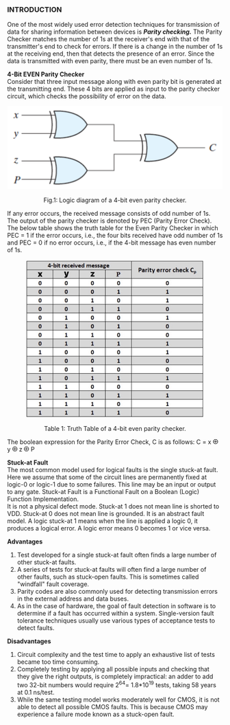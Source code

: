 ### INTRODUCTION

One of the most widely used error detection techniques for transmission of data for sharing information between devices is <em>**Parity checking.**</em>
The Parity Checker matches the number of 1s at the receiver's end with that of the transmitter's end to check for errors. If there is a change in the number of 1s at the receiving end, then that detects the presence of an error. Since the data is transmitted with even parity, there must be an even number of 1s.  

**4-Bit EVEN Parity Checker**  
Consider that three input message along with even parity bit is generated at the transmitting end. These 4 bits are applied as input to the parity checker circuit, which checks the possibility of error on the data.  

<center>

<img style="width: 650px;" src="images/circuitdiagram.jpg">

Fig.1: Logic diagram of a 4-bit even parity checker.

</center>


If any error occurs, the received message consists of odd number of 1s. The output of the parity checker is denoted by PEC (Parity Error Check).  
The below table shows the truth table for the Even Parity Checker in which PEC = 1 if the error occurs, i.e., the four bits received have odd number of 1s and PEC = 0 if no error occurs, i.e., if the 4-bit message has even number of 1s.  

<center>

<img style="width: 420px;" src="images/truthTable.jpg">

Table 1: Truth Table of a 4-bit even parity checker.


</center>



The boolean expression for the Parity Error Check, C is as follows: C = x <img style="width: 12px;" src="images/xor.jpg"> y <img style="width: 12px;" src="images/xor.jpg"> z <img style="width: 12px;" src="images/xor.jpg"> P   

**Stuck-at Fault**  
The most common model used for logical faults is the single stuck-at fault. Here we assume that some of the circuit lines are permanently fixed at logic-0 or logic-1 due to some failures. This line may be an input or output to any gate. Stuck-at Fault is a Functional Fault on a Boolean (Logic) Function Implementation.  
It is not a physical defect mode. Stuck-at 1 does not mean line is shorted to VDD. Stuck-at 0 does not mean line is grounded. It is an abstract fault model.  A logic stuck-at 1 means when the line is applied a logic 0, it produces a logical error. A logic error means 0 becomes 1 or vice versa.  

**Advantages**    
<ol>
    <li>Test developed for a single stuck-at fault often finds a large number of other stuck-at faults.</li>
    <li>A series of tests for stuck-at faults will often find a large number of other faults, such as stuck-open faults. This is sometimes called "windfall" fault coverage.</li>
    <li>Parity codes are also commonly used for detecting transmission errors in the external address and data buses.</li>
    <li>As in the case of hardware, the goal of fault detection in software is to determine if a fault has occurred within a system. Single-version fault tolerance techniques usually use various types of acceptance tests to detect faults.</li>
</ol>  

**Disadvantages** 
<ol>
    <li>Circuit complexity and the test time to apply an exhaustive list of tests became too time consuming.</li>
    <li>Completely testing by applying all possible inputs and checking that they give the right outputs, is completely impractical: an adder to add two 32-bit numbers would require 2<sup>64</sup>= 1.8*10<sup>19</sup> tests, taking 58 years at 0.1 ns/test.</li>
    <li>While the same testing model works moderately well for CMOS, it is not able to detect all possible CMOS faults. This is because CMOS may experience a failure mode known as a stuck-open fault.</li>
</ol>
